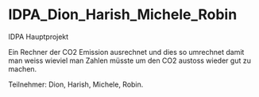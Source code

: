 # IDPA_Dion_Harish_Michele_Robin

IDPA Hauptprojekt

Ein Rechner der CO2 Emission ausrechnet und dies so umrechnet damit man weiss wieviel man Zahlen müsste um den CO2 austoss wieder gut zu machen.

Teilnehmer: Dion, Harish, Michele, Robin.

